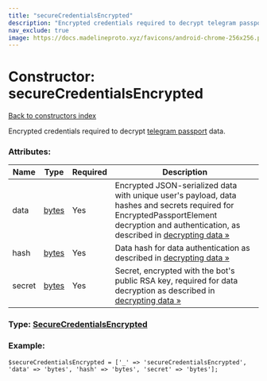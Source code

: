 ```yaml
---
title: "secureCredentialsEncrypted"
description: "Encrypted credentials required to decrypt telegram passport data."
nav_exclude: true
image: https://docs.madelineproto.xyz/favicons/android-chrome-256x256.png
---
```

# Constructor: secureCredentialsEncrypted  
[Back to constructors index](/API_docs/constructors/index.html)



Encrypted credentials required to decrypt [telegram passport](https://core.telegram.org/passport) data.

### Attributes:

| Name     |    Type       | Required | Description |
|----------|---------------|----------|-------------|
|data|[bytes](/API_docs/types/bytes.html) | Yes|Encrypted JSON-serialized data with unique user's payload, data hashes and secrets required for EncryptedPassportElement decryption and authentication, as described in [decrypting data »](https://core.telegram.org/passport#decrypting-data)|
|hash|[bytes](/API_docs/types/bytes.html) | Yes|Data hash for data authentication as described in [decrypting data »](https://core.telegram.org/passport#decrypting-data)|
|secret|[bytes](/API_docs/types/bytes.html) | Yes|Secret, encrypted with the bot's public RSA key, required for data decryption as described in [decrypting data »](https://core.telegram.org/passport#decrypting-data)|



### Type: [SecureCredentialsEncrypted](/API_docs/types/SecureCredentialsEncrypted.html)


### Example:

```
$secureCredentialsEncrypted = ['_' => 'secureCredentialsEncrypted', 'data' => 'bytes', 'hash' => 'bytes', 'secret' => 'bytes'];
```  
